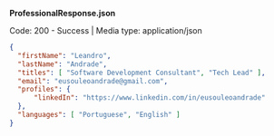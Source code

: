 **ProfessionalResponse.json**

Code: 200 - Success | Media type: application/json

```json
{
  "firstName": "Leandro",
  "lastName": "Andrade",
  "titles": [ "Software Development Consultant", "Tech Lead" ],
  "email": "eusouleoandrade@gmail.com",
  "profiles": {
      "linkedIn": "https://www.linkedin.com/in/eusouleoandrade"
  },
  "languages": [ "Portuguese", "English" ]
}
```
